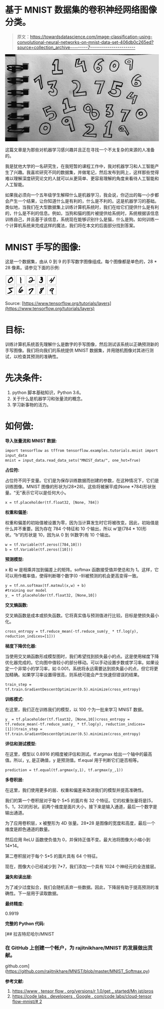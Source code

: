 # 基于 MNIST 数据集的卷积神经网络图像分类。

> 原文：<https://towardsdatascience.com/image-classification-using-convolutional-neural-networks-on-mnist-data-set-406db0c265ed?source=collection_archive---------7----------------------->

![](img/95a5b8297678b9f40c26b0c51edf21c0.png)

这篇文章是为那些对机器学习感兴趣并且正在寻找一个不太复杂的来源的人准备的。

我是犹他大学的一名研究生，在我短暂的课程工作中，我对机器学习和人工智能产生了兴趣。我喜欢研究不同的数据集，并做笔记，然后发布到网上，这样那些觉得难以理解深度研究论文的人就可以从更简单、更容易理解的角度来看待人工智能和人工智能。

如果我必须向一个五年级学生解释什么是机器学习，我会说，你迈出的每一小步都会产生一个结果，让你知道什么是有利的，什么是不利的。这是机器学习的基础。类似地，当我们在大型数据集上训练计算机系统时，我们在给它们提供什么是有利的，什么是不利的信息。例如，当狗和猫的图片被提供给系统时，系统根据该信息训练自己，并且基于该信息，系统现在能够识别什么是猫，什么是狗。如何训练一个计算机系统来完成这样的魔法，我们将在本文的后面部分找到答案。

# MNIST 手写的图像:

这是一个数据集，由从 0 到 9 的手写数字图像组成。每个图像都是单色的，28 * 28 像素。请参见下面的示例:

![](img/ebbb3607eca55123338ecd335c026dbb.png)

Source: [https://www.tensorflow.org/tutorials/layers](https://www.tensorflow.org/tutorials/layers)

# 目标:

训练计算机系统首先理解什么是数字的手写图像，然后测试该系统以正确预测新的手写图像。我们将向我们的系统提供 MNIST 数据集，并用随机图像对其进行测试，以检查其预测的准确性。

# 先决条件:

1.  python 脚本基础知识，Python 3.6。
2.  关于什么是机器学习和张量流的概念。
3.  学习新事物的活力。

# 如何做:

**导入张量流和 MNIST 数据:**

```
import tensorflow as tffrom tensorflow.examples.tutorials.mnist import input_data
mnist = input_data.read_data_sets("MNIST_data/", one_hot=True)
```

**占位符:**

占位符不同于变量。它们是为保存训练数据而创建的参数，在这种情况下，它们是训练图像。MNIST 图像的形状为(28*28)。这些将被展平成(None *784)形状张量。“无”表示它可以是任何大小。

```
x = tf.placeholder(tf.float32, [None, 784])
```

**权重和偏差:**

权重和偏差的初始值被设置为零，因为当计算发生时它将被改变。因此，初始值是什么并不重要。因为存在 784 个特征和 10 个输出，所以 w’是(784 * 10)形状。“b”的形状是 10，因为从 0 到 9(数字)有 10 个输出。

```
w = tf.Variable(tf.zeros([784,10]))
b = tf.Variable(tf.zeros([10]))
```

**预测模型:**

x 和 w 是相乘并加到偏差上的矩阵。softmax 函数接受值并使总和为 1。这样，它可以用作概率值，使得判断哪个数字(0 -9)被预测的机会更高变得一致。

```
y = tf.nn.softmax(tf.matmul(x,w) + b)
#training our model
y_ = tf.placeholder(tf.float32, [None,10])
```

**交叉熵函数:**

交叉熵函数是成本或损失函数。它将真实值与预测值进行比较。目标是使损失最小化。

```
cross_entropy = tf.reduce_mean(-tf.reduce_sum(y_ * tf.log(y), reduction_indices=[1]))
```

**梯度下降优化器:**

当使用交叉熵函数形成模型图时，我们希望找到损失最小的点。这是使用梯度下降优化器完成的。它向图中值较小的部分移动。可以手动设置步数或学习率。如果设定一个非常小的学习率，如 0.001，系统将永远需要达到损失最小的点，但它将更加精确。如果学习率设置得很高，则系统可能会产生快速但错误的结果。

```
train_step = tf.train.GradientDescentOptimizer(0.5).minimize(cross_entropy)
```

**训练模式:**

在这里，我们正在训练我们的模型，以 100 个为一批来学习 MNIST 数据。

```
y_ = tf.placeholder(tf.float32, [None,10])cross_entropy = tf.reduce_mean(-tf.reduce_sum(y_ * tf.log(y), reduction_indices=[1]))train_step = tf.train.GradientDescentOptimizer(0.5).minimize(cross_entropy)
```

**评估和测试模型:**

在这里，模型以 0.8916 的精度被评估和测试。tf.argmax 给出一个轴中的最高值。所以，y_ 是正确值，y 是预测值。tf.equal 用于判断它们是否相等。

```
prediction = tf.equal(tf.argmax(y,1), tf.argmax(y_,1))
```

**多卷积层:**

在这里，我们使用更多的层、权重和偏差来改进我们的模型并提高准确性。

我们的第一个卷积层对于每个 5*5 的面片有 32 个特征。它的权重张量将是[5，5，1，32]的形状。前两个维度是面片大小，接下来是输入通道，最后一个数字是输出通道。

为了应用卷积层，x 被整形为 4D 张量。28*28 是图像的宽度和高度，最后一个维度是颜色通道的数量。

然后应用 ReLU 函数使负值为 0，并保持正值不变。最大池将图像大小缩小到 14*14。

第二卷积层对于每个 5*5 的面片具有 64 个特征。

现在，图像大小已经减少到 7*7，我们添加一个具有 1024 个神经元的全连接层。

**漏失和读出层:**

为了减少过度拟合，我们会随机丢弃一些数据。因此，下降层有助于提高预测的准确性。下一层用于读取数据。

**最终精度:**

0.9919

**完整的 Python 代码:**

[](https://github.com/rajitnikhare/MNIST/blob/master/MNIST_Softmax.py) [## 拉吉特尼哈尔/MNIST

### 在 GitHub 上创建一个帐户，为 rajitnikhare/MNIST 的发展做出贡献。

github.com](https://github.com/rajitnikhare/MNIST/blob/master/MNIST_Softmax.py) 

**参考文献:**

1.  [https://www . tensor flow . org/versions/r 1.0/get _ started/Mn ist/pros](https://www.tensorflow.org/versions/r1.0/get_started/mnist/pros)
2.  [https://code labs . developers . Google . com/code labs/cloud-tensor flow-mnist/# 2](https://codelabs.developers.google.com/codelabs/cloud-tensorflow-mnist/#2)